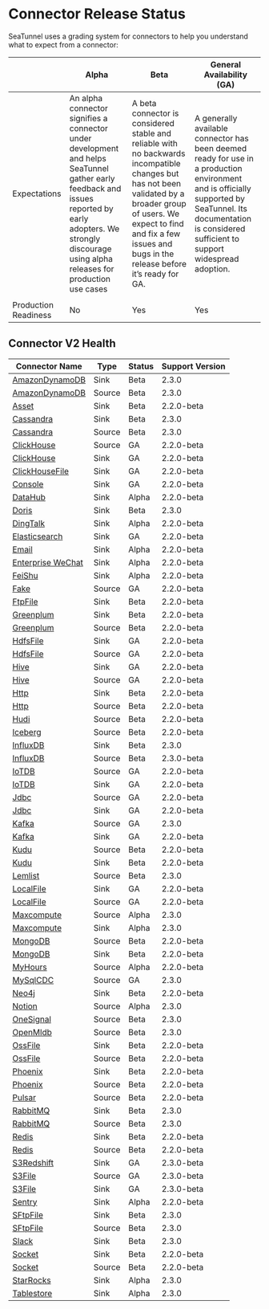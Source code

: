# Connector Release Status

SeaTunnel uses a grading system for connectors to help you understand what to expect from a connector:

|                      |                                                                                                      Alpha                                                                                                       |                                                                                                                    Beta                                                                                                                    |                                                                                           General Availability (GA)                                                                                            |
|----------------------|------------------------------------------------------------------------------------------------------------------------------------------------------------------------------------------------------------------|--------------------------------------------------------------------------------------------------------------------------------------------------------------------------------------------------------------------------------------------|----------------------------------------------------------------------------------------------------------------------------------------------------------------------------------------------------------------|
| Expectations         | An alpha connector signifies a connector under development and helps SeaTunnel gather early feedback and issues reported by early adopters. We strongly discourage using alpha releases for production use cases | A beta connector is considered stable and reliable with no backwards incompatible changes but has not been validated by a broader group of users. We expect to find and fix a few issues and bugs in the release before it’s ready for GA. | A generally available connector has been deemed ready for use in a production environment and is officially supported by SeaTunnel. Its documentation is considered sufficient to support widespread adoption. |
|                      |                                                                                                                                                                                                                  |                                                                                                                                                                                                                                            |                                                                                                                                                                                                                |
| Production Readiness | No                                                                                                                                                                                                               | Yes                                                                                                                                                                                                                                        | Yes                                                                                                                                                                                                            |

## Connector V2 Health

|                       Connector Name                        |  Type  | Status | Support Version |
|-------------------------------------------------------------|--------|--------|-----------------|
| [AmazonDynamoDB](connector-v2/sink/AmazonDynamoDB.md)       | Sink   | Beta   | 2.3.0           |
| [AmazonDynamoDB](connector-v2/source/AmazonDynamoDB.md)     | Source | Beta   | 2.3.0           |
| [Asset](connector-v2/sink/Assert.md)                        | Sink   | Beta   | 2.2.0-beta      |
| [Cassandra](connector-v2/sink/Cassandra.md)                 | Sink   | Beta   | 2.3.0           |
| [Cassandra](connector-v2/source/Cassandra.md)               | Source | Beta   | 2.3.0           |
| [ClickHouse](connector-v2/source/Clickhouse.md)             | Source | GA     | 2.2.0-beta      |
| [ClickHouse](connector-v2/sink/Clickhouse.md)               | Sink   | GA     | 2.2.0-beta      |
| [ClickHouseFile](connector-v2/sink/ClickhouseFile.md)       | Sink   | GA     | 2.2.0-beta      |
| [Console](connector-v2/sink/Console.md)                     | Sink   | GA     | 2.2.0-beta      |
| [DataHub](connector-v2/sink/Datahub.md)                     | Sink   | Alpha  | 2.2.0-beta      |
| [Doris](connector-v2/sink/Doris.md)                         | Sink   | Beta   | 2.3.0           |
| [DingTalk](connector-v2/sink/DingTalk.md)                   | Sink   | Alpha  | 2.2.0-beta      |
| [Elasticsearch](connector-v2/sink/Elasticsearch.md)         | Sink   | GA     | 2.2.0-beta      |
| [Email](connector-v2/sink/Email.md)                         | Sink   | Alpha  | 2.2.0-beta      |
| [Enterprise WeChat](connector-v2/sink/Enterprise-WeChat.md) | Sink   | Alpha  | 2.2.0-beta      |
| [FeiShu](connector-v2/sink/Feishu.md)                       | Sink   | Alpha  | 2.2.0-beta      |
| [Fake](connector-v2/source/FakeSource.md)                   | Source | GA     | 2.2.0-beta      |
| [FtpFile](connector-v2/sink/FtpFile.md)                     | Sink   | Beta   | 2.2.0-beta      |
| [Greenplum](connector-v2/sink/Greenplum.md)                 | Sink   | Beta   | 2.2.0-beta      |
| [Greenplum](connector-v2/source/Greenplum.md)               | Source | Beta   | 2.2.0-beta      |
| [HdfsFile](connector-v2/sink/HdfsFile.md)                   | Sink   | GA     | 2.2.0-beta      |
| [HdfsFile](connector-v2/source/HdfsFile.md)                 | Source | GA     | 2.2.0-beta      |
| [Hive](connector-v2/sink/Hive.md)                           | Sink   | GA     | 2.2.0-beta      |
| [Hive](connector-v2/source/Hive.md)                         | Source | GA     | 2.2.0-beta      |
| [Http](connector-v2/sink/Http.md)                           | Sink   | Beta   | 2.2.0-beta      |
| [Http](connector-v2/source/Http.md)                         | Source | Beta   | 2.2.0-beta      |
| [Hudi](connector-v2/source/Hudi.md)                         | Source | Beta   | 2.2.0-beta      |
| [Iceberg](connector-v2/source/Iceberg.md)                   | Source | Beta   | 2.2.0-beta      |
| [InfluxDB](connector-v2/sink/InfluxDB.md)                   | Sink   | Beta   | 2.3.0           |
| [InfluxDB](connector-v2/source/InfluxDB.md)                 | Source | Beta   | 2.3.0-beta      |
| [IoTDB](connector-v2/source/IoTDB.md)                       | Source | GA     | 2.2.0-beta      |
| [IoTDB](connector-v2/sink/IoTDB.md)                         | Sink   | GA     | 2.2.0-beta      |
| [Jdbc](connector-v2/source/Jdbc.md)                         | Source | GA     | 2.2.0-beta      |
| [Jdbc](connector-v2/sink/Jdbc.md)                           | Sink   | GA     | 2.2.0-beta      |
| [Kafka](connector-v2/source/kafka.md)                       | Source | GA     | 2.3.0           |
| [Kafka](connector-v2/sink/Kafka.md)                         | Sink   | GA     | 2.2.0-beta      |
| [Kudu](connector-v2/source/Kudu.md)                         | Source | Beta   | 2.2.0-beta      |
| [Kudu](connector-v2/sink/Kudu.md)                           | Sink   | Beta   | 2.2.0-beta      |
| [Lemlist](connector-v2/source/Lemlist.md)                   | Source | Beta   | 2.3.0           |
| [LocalFile](connector-v2/sink/LocalFile.md)                 | Sink   | GA     | 2.2.0-beta      |
| [LocalFile](connector-v2/source/LocalFile.md)               | Source | GA     | 2.2.0-beta      |
| [Maxcompute](connector-v2/source/Maxcompute.md)             | Source | Alpha  | 2.3.0           |
| [Maxcompute](connector-v2/sink/Maxcompute.md)               | Sink   | Alpha  | 2.3.0           |
| [MongoDB](connector-v2/source/MongoDB.md)                   | Source | Beta   | 2.2.0-beta      |
| [MongoDB](connector-v2/sink/MongoDB.md)                     | Sink   | Beta   | 2.2.0-beta      |
| [MyHours](connector-v2/source/MyHours.md)                   | Source | Alpha  | 2.2.0-beta      |
| [MySqlCDC](connector-v2/source/MySQL-CDC.md)                | Source | GA     | 2.3.0           |
| [Neo4j](connector-v2/sink/Neo4j.md)                         | Sink   | Beta   | 2.2.0-beta      |
| [Notion](connector-v2/source/Notion.md)                     | Source | Alpha  | 2.3.0           |
| [OneSignal](connector-v2/source/OneSignal.md)               | Source | Beta   | 2.3.0           |
| [OpenMldb](connector-v2/source/OpenMldb.md)                 | Source | Beta   | 2.3.0           |
| [OssFile](connector-v2/sink/OssFile.md)                     | Sink   | Beta   | 2.2.0-beta      |
| [OssFile](connector-v2/source/OssFile.md)                   | Source | Beta   | 2.2.0-beta      |
| [Phoenix](connector-v2/sink/Phoenix.md)                     | Sink   | Beta   | 2.2.0-beta      |
| [Phoenix](connector-v2/source/Phoenix.md)                   | Source | Beta   | 2.2.0-beta      |
| [Pulsar](connector-v2/source/pulsar.md)                     | Source | Beta   | 2.2.0-beta      |
| [RabbitMQ](connector-v2/sink/Rabbitmq.md)                   | Sink   | Beta   | 2.3.0           |
| [RabbitMQ](connector-v2/source/Rabbitmq.md)                 | Source | Beta   | 2.3.0           |
| [Redis](connector-v2/sink/Redis.md)                         | Sink   | Beta   | 2.2.0-beta      |
| [Redis](connector-v2/source/Redis.md)                       | Source | Beta   | 2.2.0-beta      |
| [S3Redshift](connector-v2/sink/S3-Redshift.md)              | Sink   | GA     | 2.3.0-beta      |
| [S3File](connector-v2/source/S3File.md)                     | Source | GA     | 2.3.0-beta      |
| [S3File](connector-v2/sink/S3File.md)                       | Sink   | GA     | 2.3.0-beta      |
| [Sentry](connector-v2/sink/Sentry.md)                       | Sink   | Alpha  | 2.2.0-beta      |
| [SFtpFile](connector-v2/sink/SftpFile.md)                   | Sink   | Beta   | 2.3.0           |
| [SFtpFile](connector-v2/source/SftpFile.md)                 | Source | Beta   | 2.3.0           |
| [Slack](connector-v2/sink/Slack.md)                         | Sink   | Beta   | 2.3.0           |
| [Socket](connector-v2/sink/Socket.md)                       | Sink   | Beta   | 2.2.0-beta      |
| [Socket](connector-v2/source/Socket.md)                     | Source | Beta   | 2.2.0-beta      |
| [StarRocks](connector-v2/sink/StarRocks.md)                 | Sink   | Alpha  | 2.3.0           |
| [Tablestore](connector-v2/sink/Tablestore.md)               | Sink   | Alpha  | 2.3.0           |


